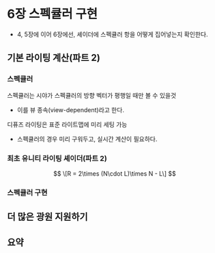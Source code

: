# 6장 스펙큘러 구현



- 4, 5장에 이어 6장에선, 셰이더에 스펙큘러 항을 어떻게 집어넣는지 확인한다.



## 기본 라이팅 계산(파트 2)



### 스펙큘러

스펙큘러는 시야가 스펙큘러의 방향 벡터가 평행일 때만 볼 수 있을것

- 이를 뷰 종속(view-dependent)라고 한다.

디퓨즈 라이팅은 표준 라이트맵에 미리 세팅 가능

- 스펙큘러의 경우 미리 구워두고, 실시간 계산이 필요하다.



### 최초 유니티 라이팅 셰이더(파트 2)

$$
\[R = 2\times (N\cdot L)\times N - L\]
$$





### 스펙큘러 구현





## 더 많은 광원 지원하기







## 요약
